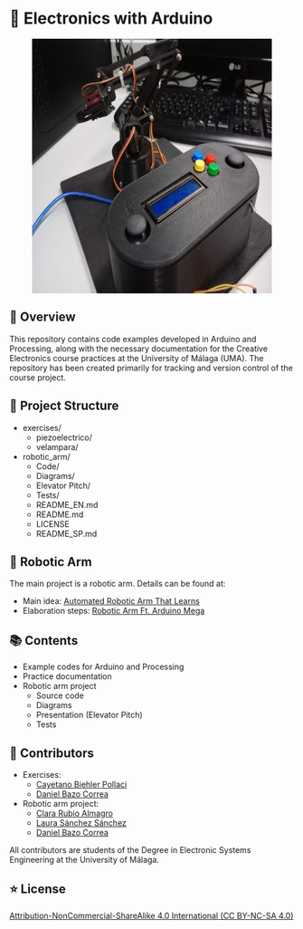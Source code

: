 # 🤖 Electronics with Arduino

<figure style="display: flex; justify-content: center;">
  <img src="./images/robotic_arm_image.jpg" width="900" height="450">
</figure>

## 📄 Overview

This repository contains code examples developed in Arduino and Processing, along with the necessary documentation for the Creative Electronics course practices at the University of Málaga (UMA). The repository has been created primarily for tracking and version control of the course project.

## 📁 Project Structure

- exercises/
  - piezoelectrico/
  - velampara/
- robotic_arm/
  - Code/
  - Diagrams/
  - Elevator Pitch/
  - Tests/
  - README_EN.md
  - README.md
  - LICENSE
  - README_SP.md

## 🦾 Robotic Arm

The main project is a robotic arm. Details can be found at:
- Main idea: [Automated Robotic Arm That Learns](https://www.instructables.com/Automated-Robotic-Arm-That-Learns-Ft-Tinkercad-Ard/)
- Elaboration steps: [Robotic Arm Ft. Arduino Mega](https://www.instructables.com/Robotic-Arm-Ft-Arduino-Mega-TheGHIZmo-Aarav-G/)

## 📚 Contents

- Example codes for Arduino and Processing
- Practice documentation
- Robotic arm project
  - Source code
  - Diagrams
  - Presentation (Elevator Pitch)
  - Tests

## 👥 Contributors

- Exercises:
  - [Cayetano Biehler Pollaci](https://www.linkedin.com/in/cayetanobiehler/)
  - [Daniel Bazo Correa](https://www.linkedin.com/in/danibcorr/)
- Robotic arm project:
  - [Clara Rubio Almagro](https://www.linkedin.com/in/clara-rubio-almagro-688550165/)
  - [Laura Sánchez Sánchez](https://www.linkedin.com/in/laura-s%C3%A1nchez-s%C3%A1nchez/)
  - [Daniel Bazo Correa](https://www.linkedin.com/in/danibcorr/)

All contributors are students of the Degree in Electronic Systems Engineering at the University of Málaga.

## ⭐️ License
[Attribution-NonCommercial-ShareAlike 4.0 International (CC BY-NC-SA 4.0)](https://creativecommons.org/licenses/by-nc-sa/4.0/)
